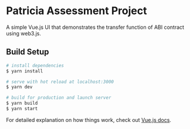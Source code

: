# Patricia Assessment Project

A simple Vue.js UI that demonstrates the transfer function of ABI contract using web3.js.

## Build Setup

```bash
# install dependencies
$ yarn install

# serve with hot reload at localhost:3000
$ yarn dev

# build for production and launch server
$ yarn build
$ yarn start
```

For detailed explanation on how things work, check out [Vue.js docs](https://vuejs.org).
